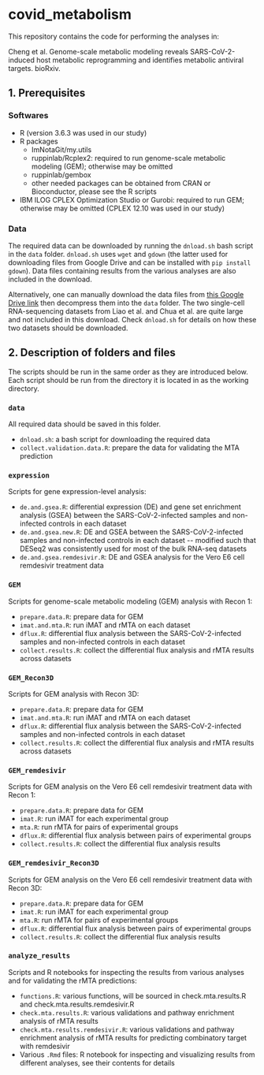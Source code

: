 # covid_metabolism

This repository contains the code for performing the analyses in:

Cheng et al. Genome-scale metabolic modeling reveals SARS-CoV-2-induced host metabolic reprogramming and identifies metabolic antiviral targets. bioRxiv.

## 1. Prerequisites

### Softwares

* R (version 3.6.3 was used in our study)
* R packages
  - ImNotaGit/my.utils
  - ruppinlab/Rcplex2: required to run genome-scale metabolic modeling (GEM); otherwise may be omitted
  - ruppinlab/gembox
  - other needed packages can be obtained from CRAN or Bioconductor, please see the R scripts
* IBM ILOG CPLEX Optimization Studio or Gurobi: required to run GEM; otherwise may be omitted (CPLEX 12.10 was used in our study)

### Data

The required data can be downloaded by running the `dnload.sh` bash script in the `data` folder. `dnload.sh` uses `wget` and `gdown` (the latter used for downloading files from Google Drive and can be installed with `pip install gdown`). Data files containing results from the various analyses are also included in the download.

Alternatively, one can manually download the data files from [this Google Drive link](https://drive.google.com/file/d/1bVPCQlDR3G8TTMx09jkN3IuGwzq9n9hi/view?usp=sharing) then decompress them into the `data` folder. The two single-cell RNA-sequencing datasets from Liao et al. and Chua et al. are quite large and not included in this download. Check `dnload.sh` for details on how these two datasets should be downloaded.

## 2. Description of folders and files

The scripts should be run in the same order as they are introduced below. Each script should be run from the directory it is located in as the working directory.

### `data`

All required data should be saved in this folder.

* `dnload.sh`: a bash script for downloading the required data
* `collect.validation.data.R`: prepare the data for validating the MTA prediction

### `expression`

Scripts for gene expression-level analysis: 

* `de.and.gsea.R`: differential expression (DE) and gene set enrichment analysis (GSEA) between the SARS-CoV-2-infected samples and non-infected controls in each dataset 
* `de.and.gsea.new.R`: DE and GSEA between the SARS-CoV-2-infected samples and non-infected controls in each dataset -- modified such that DESeq2 was consistently used for most of the bulk RNA-seq datasets
* `de.and.gsea.remdesivir.R`: DE and GSEA analysis for the Vero E6 cell remdesivir treatment data

### `GEM`

Scripts for genome-scale metabolic modeling (GEM) analysis with Recon 1:

* `prepare.data.R`: prepare data for GEM
* `imat.and.mta.R`: run iMAT and rMTA on each dataset
* `dflux.R`: differential flux analysis between the SARS-CoV-2-infected samples and non-infected controls in each dataset 
* `collect.results.R`: collect the differential flux analysis and rMTA results across datasets

### `GEM_Recon3D`

Scripts for GEM analysis with Recon 3D:

* `prepare.data.R`: prepare data for GEM
* `imat.and.mta.R`: run iMAT and rMTA on each dataset
* `dflux.R`: differential flux analysis between the SARS-CoV-2-infected samples and non-infected controls in each dataset 
* `collect.results.R`: collect the differential flux analysis and rMTA results across datasets

### `GEM_remdesivir`

Scripts for GEM analysis on the Vero E6 cell remdesivir treatment data with Recon 1:

* `prepare.data.R`: prepare data for GEM
* `imat.R`: run iMAT for each experimental group
* `mta.R`: run rMTA for pairs of experimental groups
* `dflux.R`: differential flux analysis between pairs of experimental groups
* `collect.results.R`: collect the differential flux analysis results

### `GEM_remdesivir_Recon3D`

Scripts for GEM analysis on the Vero E6 cell remdesivir treatment data with Recon 3D:

* `prepare.data.R`: prepare data for GEM
* `imat.R`: run iMAT for each experimental group
* `mta.R`: run rMTA for pairs of experimental groups
* `dflux.R`: differential flux analysis between pairs of experimental groups
* `collect.results.R`: collect the differential flux analysis results

### `analyze_results`

Scripts and R notebooks for inspecting the results from various analyses and for validating the rMTA predictions:

* `functions.R`: various functions, will be sourced in check.mta.results.R and check.mta.results.remdesivir.R
* `check.mta.results.R`: various validations and pathway enrichment analysis of rMTA results
* `check.mta.results.remdesivir.R`: various validations and pathway enrichment analysis of rMTA results for predicting combinatory target with remdesivir
* Various `.Rmd` files: R notebook for inspecting and visualizing results from different analyses, see their contents for details
